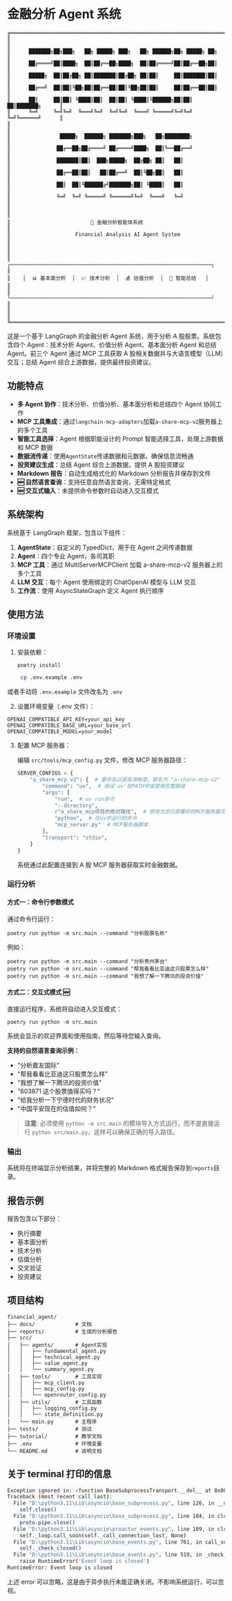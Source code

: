 # 金融分析 Agent 系统
```
╔══════════════════════════════════════════════════════════════════════════════╗
║                                                                              ║
║      ███████╗██╗███╗   ██╗ █████╗ ███╗   ██╗ ██████╗██╗ █████╗ ██╗           ║
║      ██╔════╝██║████╗  ██║██╔══██╗████╗  ██║██╔════╝██║██╔══██╗██║           ║
║      █████╗  ██║██╔██╗ ██║███████║██╔██╗ ██║██║     ██║███████║██║           ║
║      ██╔══╝  ██║██║╚██╗██║██╔══██║██║╚██╗██║██║     ██║██╔══██║██║           ║
║      ██║     ██║██║ ╚████║██║  ██║██║ ╚████║╚██████╗██║██║  ██║███████╗      ║
║      ╚═╝     ╚═╝╚═╝  ╚═══╝╚═╝  ╚═╝╚═╝  ╚═══╝ ╚═════╝╚═╝╚═╝  ╚═╝╚══════╝      ║
║                                                                              ║
║                █████╗  ██████╗ ███████╗███╗   ██╗████████╗                   ║
║               ██╔══██╗██╔════╝ ██╔════╝████╗  ██║╚══██╔══╝                   ║
║               ███████║██║  ███╗█████╗  ██╔██╗ ██║   ██║                      ║
║               ██╔══██║██║   ██║██╔══╝  ██║╚██╗██║   ██║                      ║
║               ██║  ██║╚██████╔╝███████╗██║ ╚████║   ██║                      ║
║               ╚═╝  ╚═╝ ╚═════╝ ╚══════╝╚═╝  ╚═══╝   ╚═╝                      ║
║                                                                              ║
║                          🏦 金融分析智能体系统                                ║
║                     Financial Analysis AI Agent System                       ║
║                                                                              ║
║    ┌─────────────────────────────────────────────────────────────────┐       ║
║    │  📊 基本面分析  │  📈 技术分析  │  💰 估值分析  │  🤖 智能总结   │       ║
║    └─────────────────────────────────────────────────────────────────┘       ║
║                                                                              ║
╚══════════════════════════════════════════════════════════════════════════════╝
```

这是一个基于 LangGraph 的金融分析 Agent 系统，用于分析 A 股股票。系统包含四个 Agent：技术分析 Agent、价值分析 Agent、基本面分析 Agent 和总结 Agent。前三个 Agent 通过 MCP 工具获取 A 股相关数据并与大语言模型（LLM）交互；总结 Agent 综合上游数据，提供最终投资建议。

## 功能特点

- **多 Agent 协作**：技术分析、价值分析、基本面分析和总结四个 Agent 协同工作
- **MCP 工具集成**：通过`langchain-mcp-adapters`加载`a-share-mcp-v2`服务器上的多个工具
- **智能工具选择**：Agent 根据职能设计的 Prompt 智能选择工具，处理上游数据和 MCP 数据
- **数据流传递**：使用`AgentState`传递数据和元数据，确保信息流畅通
- **投资建议生成**：总结 Agent 综合上游数据，提供 A 股投资建议
- **Markdown 报告**：自动生成格式化的 Markdown 分析报告并保存到文件
- **🆕 自然语言查询**：支持任意自然语言查询，无需特定格式
- **🆕 交互式输入**：未提供命令参数时自动进入交互模式

## 系统架构

系统基于 LangGraph 框架，包含以下组件：

1. **AgentState**：自定义的 TypedDict，用于在 Agent 之间传递数据
2. **Agent**：四个专业 Agent，各司其职
3. **MCP 工具**：通过 MultiServerMCPClient 加载 a-share-mcp-v2 服务器上的多个工具
4. **LLM 交互**：每个 Agent 使用绑定的 ChatOpenAI 模型与 LLM 交互
5. **工作流**：使用 AsyncStateGraph 定义 Agent 执行顺序

## 使用方法

### 环境设置

1. 安装依赖：

   ```
   poetry install
   ```
   ```bash
    cp .env.example .env
   ```

或者手动将 `.env.example` 文件改名为 `.env` 

2. 设置环境变量（.env 文件）：

```
OPENAI_COMPATIBLE_API_KEY=your_api_key
OPENAI_COMPATIBLE_BASE_URL=your_base_url
OPENAI_COMPATIBLE_MODEL=your_model
```

3. 配置 MCP 服务器：

   编辑 `src/tools/mcp_config.py` 文件，修改 MCP 服务器路径：

   ```python
   SERVER_CONFIGS = {
       "a_share_mcp_v2": {  # 重命名以提高清晰度，原名为 "a-share-mcp-v2"
           "command": "uv",  # 假设'uv'在PATH中或使用完整路径
           "args": [
               "run",  # uv run命令
               "--directory",
               r"a_share_mcp项目的绝对路径",  # 修改为您已部署好的MCP服务器项目路径，如未部署好，请git clone https://github.com/24mlight/a-share-mcp-is-just-i-need.git， 然后部署
               "python",  # 在uv中运行的命令
               "mcp_server.py"  # MCP服务器脚本
           ],
           "transport": "stdio",
       }
   }
   ```

   系统通过此配置连接到 A 股 MCP 服务器获取实时金融数据。

### 运行分析

#### 方式一：命令行参数模式

通过命令行运行：

```
poetry run python -m src.main --command "分析股票名称"
```

例如：

```
poetry run python -m src.main --command "分析贵州茅台"
poetry run python -m src.main --command "帮我看看比亚迪这只股票怎么样"
poetry run python -m src.main --command "我想了解一下腾讯的投资价值"
```

#### 方式二：交互式模式 🆕

直接运行程序，系统将自动进入交互模式：

```
poetry run python -m src.main
```

系统会显示的欢迎界面和使用指南，然后等待您输入查询。

**支持的自然语言查询示例：**

- "分析嘉友国际"
- "帮我看看比亚迪这只股票怎么样"
- "我想了解一下腾讯的投资价值"
- "603871 这个股票值得买吗？"
- "给我分析一下宁德时代的财务状况"
- "中国平安现在的估值如何？"

> **注意**: 必须使用 `python -m src.main` 的模块导入方式运行，而不是直接运行 `python src/main.py`，这样可以确保正确的导入路径。

### 输出

系统将在终端显示分析结果，并将完整的 Markdown 格式报告保存到`reports`目录。

## 报告示例

报告包含以下部分：

- 执行摘要
- 基本面分析
- 技术分析
- 估值分析
- 交叉验证
- 投资建议

## 项目结构

```
financial_agent/
├── docs/             # 文档
├── reports/          # 生成的分析报告
├── src/
│   ├── agents/       # Agent实现
│   │   ├── fundamental_agent.py
│   │   ├── technical_agent.py
│   │   ├── value_agent.py
│   │   └── summary_agent.py
│   ├── tools/        # 工具实现
│   │   ├── mcp_client.py
│   │   ├── mcp_config.py
│   │   └── openrouter_config.py
│   ├── utils/        # 工具函数
│   │   ├── logging_config.py
│   │   └── state_definition.py
│   └── main.py       # 主程序
├── tests/            # 测试
├── tutorial/         # 教学文档
├── .env              # 环境变量
└── README.md         # 说明文档
```

## 关于 terminal 打印的信息

```bash
Exception ignored in: <function BaseSubprocessTransport.__del__ at 0x00000217922E20C0>
Traceback (most recent call last):
  File "D:\python3.11\Lib\asyncio\base_subprocess.py", line 126, in __del__
    self.close()
  File "D:\python3.11\Lib\asyncio\base_subprocess.py", line 104, in close
    proto.pipe.close()
  File "D:\python3.11\Lib\asyncio\proactor_events.py", line 109, in close
    self._loop.call_soon(self._call_connection_lost, None)
  File "D:\python3.11\Lib\asyncio\base_events.py", line 761, in call_soon
    self._check_closed()
  File "D:\python3.11\Lib\asyncio\base_events.py", line 519, in _check_closed
    raise RuntimeError('Event loop is closed')
RuntimeError: Event loop is closed
```

上述 error 可以忽略，这是由于异步执行未能正确关闭。不影响系统运行，可以忽视。
